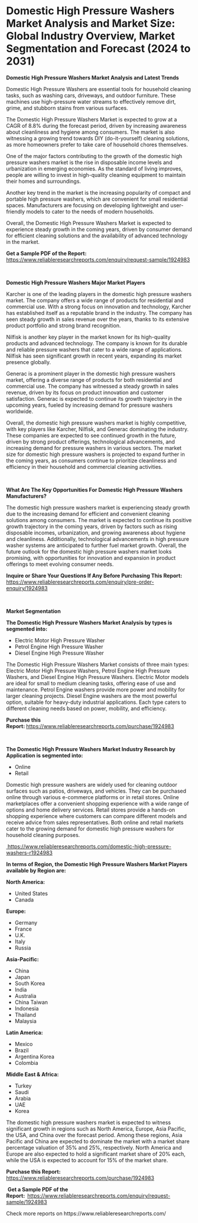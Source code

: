 <p><h1>Domestic High Pressure Washers Market Analysis and Market Size: Global Industry Overview, Market Segmentation and Forecast (2024 to 2031)</h1></p><p><strong>Domestic High Pressure Washers Market Analysis and Latest Trends</strong></p>
<p><p>Domestic High Pressure Washers are essential tools for household cleaning tasks, such as washing cars, driveways, and outdoor furniture. These machines use high-pressure water streams to effectively remove dirt, grime, and stubborn stains from various surfaces.</p><p>The Domestic High Pressure Washers Market is expected to grow at a CAGR of 8.8% during the forecast period, driven by increasing awareness about cleanliness and hygiene among consumers. The market is also witnessing a growing trend towards DIY (do-it-yourself) cleaning solutions, as more homeowners prefer to take care of household chores themselves.</p><p>One of the major factors contributing to the growth of the domestic high pressure washers market is the rise in disposable income levels and urbanization in emerging economies. As the standard of living improves, people are willing to invest in high-quality cleaning equipment to maintain their homes and surroundings.</p><p>Another key trend in the market is the increasing popularity of compact and portable high pressure washers, which are convenient for small residential spaces. Manufacturers are focusing on developing lightweight and user-friendly models to cater to the needs of modern households.</p><p>Overall, the Domestic High Pressure Washers Market is expected to experience steady growth in the coming years, driven by consumer demand for efficient cleaning solutions and the availability of advanced technology in the market.</p></p>
<p><strong>Get a Sample PDF of the Report:&nbsp;</strong> <a href="https://www.reliableresearchreports.com/enquiry/request-sample/1924983">https://www.reliableresearchreports.com/enquiry/request-sample/1924983</a></p>
<p>&nbsp;</p>
<p><strong>Domestic High Pressure Washers Major Market Players</strong></p>
<p><p>Karcher is one of the leading players in the domestic high pressure washers market. The company offers a wide range of products for residential and commercial use. With a strong focus on innovation and technology, Karcher has established itself as a reputable brand in the industry. The company has seen steady growth in sales revenue over the years, thanks to its extensive product portfolio and strong brand recognition.</p><p>Nilfisk is another key player in the market known for its high-quality products and advanced technology. The company is known for its durable and reliable pressure washers that cater to a wide range of applications. Nilfisk has seen significant growth in recent years, expanding its market presence globally.</p><p>Generac is a prominent player in the domestic high pressure washers market, offering a diverse range of products for both residential and commercial use. The company has witnessed a steady growth in sales revenue, driven by its focus on product innovation and customer satisfaction. Generac is expected to continue its growth trajectory in the upcoming years, fueled by increasing demand for pressure washers worldwide.</p><p>Overall, the domestic high pressure washers market is highly competitive, with key players like Karcher, Nilfisk, and Generac dominating the industry. These companies are expected to see continued growth in the future, driven by strong product offerings, technological advancements, and increasing demand for pressure washers in various sectors. The market size for domestic high pressure washers is projected to expand further in the coming years, as consumers continue to prioritize cleanliness and efficiency in their household and commercial cleaning activities.</p></p>
<p>&nbsp;</p>
<p><strong>What Are The Key Opportunities For Domestic High Pressure Washers Manufacturers?</strong></p>
<p><p>The domestic high pressure washers market is experiencing steady growth due to the increasing demand for efficient and convenient cleaning solutions among consumers. The market is expected to continue its positive growth trajectory in the coming years, driven by factors such as rising disposable incomes, urbanization, and growing awareness about hygiene and cleanliness. Additionally, technological advancements in high pressure washer systems are anticipated to further fuel market growth. Overall, the future outlook for the domestic high pressure washers market looks promising, with opportunities for innovation and expansion in product offerings to meet evolving consumer needs.</p></p>
<p><strong>Inquire or Share Your Questions If Any Before Purchasing This Report:</strong> <a href="https://www.reliableresearchreports.com/enquiry/pre-order-enquiry/1924983">https://www.reliableresearchreports.com/enquiry/pre-order-enquiry/1924983</a></p>
<p>&nbsp;</p>
<p><strong>Market Segmentation</strong></p>
<p><strong>The Domestic High Pressure Washers Market Analysis by types is segmented into:</strong></p>
<p><ul><li>Electric Motor High Pressure Washer</li><li>Petrol Engine High Pressure Washer</li><li>Diesel Engine High Pressure Washer</li></ul></p>
<p><p>The Domestic High Pressure Washers Market consists of three main types: Electric Motor High Pressure Washers, Petrol Engine High Pressure Washers, and Diesel Engine High Pressure Washers. Electric Motor models are ideal for small to medium cleaning tasks, offering ease of use and maintenance. Petrol Engine washers provide more power and mobility for larger cleaning projects. Diesel Engine washers are the most powerful option, suitable for heavy-duty industrial applications. Each type caters to different cleaning needs based on power, mobility, and efficiency.</p></p>
<p><strong>Purchase this Report:&nbsp;</strong><a href="https://www.reliableresearchreports.com/purchase/1924983">https://www.reliableresearchreports.com/purchase/1924983</a></p>
<p>&nbsp;</p>
<p><strong>The Domestic High Pressure Washers Market Industry Research by Application is segmented into:</strong></p>
<p><ul><li>Online</li><li>Retail</li></ul></p>
<p><p>Domestic high pressure washers are widely used for cleaning outdoor surfaces such as patios, driveways, and vehicles. They can be purchased online through various e-commerce platforms or in retail stores. Online marketplaces offer a convenient shopping experience with a wide range of options and home delivery services. Retail stores provide a hands-on shopping experience where customers can compare different models and receive advice from sales representatives. Both online and retail markets cater to the growing demand for domestic high pressure washers for household cleaning purposes.</p></p>
<p><a href="https://www.reliableresearchreports.com/domestic-high-pressure-washers-r1924983">&nbsp;https://www.reliableresearchreports.com/domestic-high-pressure-washers-r1924983</a></p>
<p><strong>In terms of Region, the Domestic High Pressure Washers Market Players available by Region are:</strong></p>
<p>
    <p> <strong> North America: </strong>
        <ul>
            <li>United States</li>
            <li>Canada</li>
        </ul>
        </p> 
    <p> <strong> Europe: </strong>
        <ul>
            <li>Germany</li>
            <li>France</li>
            <li>U.K.</li>
            <li>Italy</li>
            <li>Russia</li>
        </ul>
        </p> 
    <p> <strong> Asia-Pacific: </strong>
        <ul>
            <li>China</li>
            <li>Japan</li>
            <li>South Korea</li>
            <li>India</li>
            <li>Australia</li>
            <li>China Taiwan</li>
            <li>Indonesia</li>
            <li>Thailand</li>
            <li>Malaysia</li>
        </ul>
        </p> 
    <p> <strong> Latin America: </strong>
        <ul>
            <li>Mexico</li>
            <li>Brazil</li>
            <li>Argentina Korea</li>
            <li>Colombia</li>
        </ul>
        </p> 
    <p> <strong> Middle East & Africa: </strong>
        <ul>
            <li>Turkey</li>
            <li>Saudi</li>
            <li>Arabia</li>
            <li>UAE</li>
            <li>Korea</li>
        </ul>
    </p>
    </p>
<p><p>The domestic high pressure washers market is expected to witness significant growth in regions such as North America, Europe, Asia Pacific, the USA, and China over the forecast period. Among these regions, Asia Pacific and China are expected to dominate the market with a market share percentage valuation of 35% and 25%, respectively. North America and Europe are also expected to hold a significant market share of 20% each, while the USA is expected to account for 15% of the market share.</p></p>
<p><strong>Purchase this Report: </strong><a href="https://www.reliableresearchreports.com/purchase/1924983">https://www.reliableresearchreports.com/purchase/1924983</a></p>
<p>&nbsp;<strong>Get a Sample PDF of the Report:&nbsp;&nbsp;</strong><a href="https://www.reliableresearchreports.com/enquiry/request-sample/1924983">https://www.reliableresearchreports.com/enquiry/request-sample/1924983</a></p>
<p><strong></strong></p>
<p>Check more reports on https://www.reliableresearchreports.com/</p>